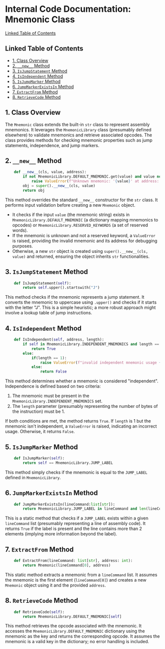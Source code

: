 # Internal Code Documentation: Mnemonic Class

[Linked Table of Contents](#linked-table-of-contents)

## Linked Table of Contents

* [1. Class Overview](#1-class-overview)
* [2. `__new__` Method](#2-__new__-method)
* [3. `IsJumpStatement` Method](#3-isjumpstatement-method)
* [4. `IsIndependent` Method](#4-isindependent-method)
* [5. `IsJumpMarker` Method](#5-isjumpmarker-method)
* [6. `JumpMarkerExistsIn` Method](#6-jumpmarkerexistsin-method)
* [7. `ExtractFrom` Method](#7-extractfrom-method)
* [8. `RetrieveCode` Method](#8-retrievecode-method)


## 1. Class Overview

The `Mnemonic` class extends the built-in `str` class to represent assembly mnemonics. It leverages the `MnemonicLibrary` class (presumably defined elsewhere) to validate mnemonics and retrieve associated opcodes.  The class provides methods for checking mnemonic properties such as jump statements, independence, and jump markers.


## 2. `__new__` Method

```python
    def __new__(cls, value, address):
        if not MnemonicLibrary.DEFAULT_MNEMONIC.get(value) and value not in MnemonicLibrary.RESERVED_KEYWORDS:
            raise ValueError(f"Unknown mnemonic: '{value}' at address: {address}")
        obj = super().__new__(cls, value)
        return obj
```

This method overrides the standard `__new__` constructor for the `str` class. It performs input validation before creating a new `Mnemonic` object.

*   It checks if the input `value` (the mnemonic string) exists in `MnemonicLibrary.DEFAULT_MNEMONIC` (a dictionary mapping mnemonics to opcodes) or  `MnemonicLibrary.RESERVED_KEYWORDS` (a set of reserved words).
*   If the mnemonic is unknown and not a reserved keyword, a `ValueError` is raised, providing the invalid mnemonic and its address for debugging purposes.
*   Otherwise, a new `str` object is created using `super().__new__(cls, value)` and returned, ensuring the object inherits `str` functionalities.


## 3. `IsJumpStatement` Method

```python
    def IsJumpStatement(self):
        return self.upper().startswith("J")
```

This method checks if the mnemonic represents a jump statement. It converts the mnemonic to uppercase using `.upper()` and checks if it starts with the letter "J".  This is a simple heuristic; a more robust approach might involve a lookup table of jump instructions.


## 4. `IsIndependent` Method

```python
    def IsIndependent(self, address, length):
        if self in MnemonicLibrary.INDEPENDENT_MNEMONICS and length == 1:
            return True
        else:
            if(length == 1):
                raise ValueError(f"invalid independent mnemonic usage {self} at address {address} with length {length}")
            else:
                return False
```

This method determines whether a mnemonic is considered "independent".  Independence is defined based on two criteria:

1.  The mnemonic must be present in the `MnemonicLibrary.INDEPENDENT_MNEMONICS` set.
2.  The `length` parameter (presumably representing the number of bytes of the instruction) must be 1.

If both conditions are met, the method returns `True`. If `length` is 1 but the mnemonic isn't independent, a `ValueError` is raised, indicating an incorrect usage. Otherwise, it returns `False`.


## 5. `IsJumpMarker` Method

```python
    def IsJumpMarker(self):
        return self == MnemonicLibrary.JUMP_LABEL
```

This method simply checks if the mnemonic is equal to the `JUMP_LABEL` defined in `MnemonicLibrary`.


## 6. `JumpMarkerExistsIn` Method

```python
    def JumpMarkerExistsIn(lineCommand:list[str]):
        return MnemonicLibrary.JUMP_LABEL in lineCommand and len(lineCommand) > 2
```

This is a static method that checks if a `JUMP_LABEL` exists within a given `lineCommand` list (presumably representing a line of assembly code). It returns `True` if the label is present and the line contains more than 2 elements (implying more information beyond the label).


## 7. `ExtractFrom` Method

```python
    def ExtractFrom(lineCommand: list[str], address: int):
        return Mnemonic(lineCommand[0], address)
```

This static method extracts a mnemonic from a `lineCommand` list. It assumes the mnemonic is the first element (`lineCommand[0]`) and creates a new `Mnemonic` object using it and the provided `address`.


## 8. `RetrieveCode` Method

```python
    def RetrieveCode(self):
        return MnemonicLibrary.DEFAULT_MNEMONIC[self]
```

This method retrieves the opcode associated with the mnemonic. It accesses the `MnemonicLibrary.DEFAULT_MNEMONIC` dictionary using the mnemonic as the key and returns the corresponding opcode.  It assumes the mnemonic is a valid key in the dictionary;  no error handling is included.
